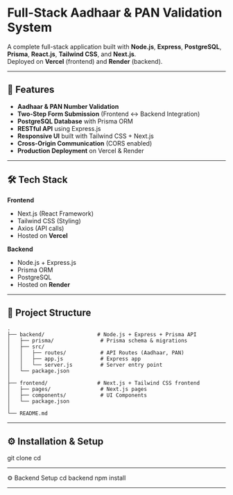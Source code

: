# Full-Stack Aadhaar & PAN Validation System

A complete full-stack application built with **Node.js**, **Express**, **PostgreSQL**, **Prisma**, **React.js**, **Tailwind CSS**, and **Next.js**.  
Deployed on **Vercel** (frontend) and **Render** (backend).  

---

## 🚀 Features

- **Aadhaar & PAN Number Validation**
- **Two-Step Form Submission** (Frontend ↔ Backend Integration)
- **PostgreSQL Database** with Prisma ORM
- **RESTful API** using Express.js
- **Responsive UI** built with Tailwind CSS + Next.js
- **Cross-Origin Communication** (CORS enabled)
- **Production Deployment** on Vercel & Render

---

## 🛠 Tech Stack

**Frontend**
- Next.js (React Framework)
- Tailwind CSS (Styling)
- Axios (API calls)
- Hosted on **Vercel**

**Backend**
- Node.js + Express.js
- Prisma ORM
- PostgreSQL
- Hosted on **Render**

---

## 📂 Project Structure

```plaintext
.
├── backend/                 # Node.js + Express + Prisma API
│   ├── prisma/               # Prisma schema & migrations
│   ├── src/
│   │   ├── routes/           # API Routes (Aadhaar, PAN)
│   │   ├── app.js            # Express app
│   │   └── server.js         # Server entry point
│   └── package.json
│
├── frontend/                # Next.js + Tailwind CSS frontend
│   ├── pages/                # Next.js pages
│   ├── components/           # UI Components
│   └── package.json
│
└── README.md
```
---

## ⚙️ Installation & Setup

git clone <your-repo-url>
cd <your-repo-folder>

---

⚙️ Backend Setup
cd backend
npm install

---
